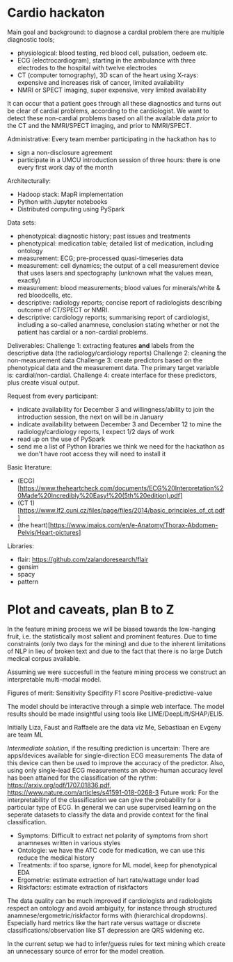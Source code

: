 # Cardio hackaton

Main goal and background: 
to diagnose a cardial problem there are multiple diagnostic tools;
* physiological: blood testing, red blood cell, pulsation, oedeem etc.
* ECG (electrocardiogram), starting in the ambulance with three electrodes to the hospital with twelve electrodes
* CT (computer tomography), 3D scan of the heart using X-rays: expensive and increases risk of cancer, limited availability
* NMRI or SPECT imaging, super expensive, very limited availability

It can occur that a patient goes through all these diagnostics and turns out be clear of cardial problems, according to the cardiologist.
We want to detect these non-cardial problems based on all the available data *prior* to the CT and the NMRI/SPECT imaging, 
and prior to NMRI/SPECT.


Administrative: Every team member participating in the hackathon has to 
* sign a non-disclosure agreement
* participate in a UMCU introduction session of three hours: there is one every first work day of the month

Architecturally:
* Hadoop stack: MapR implementation
* Python with Jupyter notebooks
* Distributed computing using PySpark

Data sets:
* phenotypical: diagnostic history; past issues and treatments
* phenotypical: medication table; detailed list of medication, including ontology
* measurement: ECG; pre-processed quasi-timeseries data
* measurement: cell dynamics; the output of a cell measurement device that uses lasers and spectography (unknown what the values mean, exactly)
* measurement: blood measurements; blood values for minerals/white & red bloodcells, etc.
* descriptive: radiology reports; concise report of radiologists describing outcome of CT/SPECT or NMRI.
* descriptive: cardiology reports; summarising report of cardiologist, including a so-called anamnese, 
conclusion stating whether or not the patient has cardial or a non-cardial problems.

Deliverables:
Challenge 1: extracting features **and** labels from the descriptive data (the radiology/cardiology reports)
Challenge 2: cleaning the non-measurement data
Challenge 3: create predictors based on the phenotypical data and the measurement data. 
The primary target variable is: cardial/non-cardial.
Challenge 4: create interface for these predictors, plus create visual output.


Request from every participant:
* indicate availability for December 3 and willingness/ability to join the introduction session, the next on will be in January
* indicate availability between December 3 and December 12 to mine the radiology/cardiology reports, I expect 1/2 days of work
* read up on the use of PySpark
* send me a list of Python libraries we think we need for the hackathon as we don't have root access they will need to install it


Basic literature:
* (ECG)[https://www.theheartcheck.com/documents/ECG%20Interpretation%20Made%20Incredibly%20Easy!%20(5th%20edition).pdf]
* (CT 1)[https://www.lf2.cuni.cz/files/page/files/2014/basic_principles_of_ct.pdf]
* (the heart)[https://www.imaios.com/en/e-Anatomy/Thorax-Abdomen-Pelvis/Heart-pictures]

Libraries:
- flair: https://github.com/zalandoresearch/flair
- gensim
- spacy
- pattern

# Plot and caveats, plan B to Z

In the feature mining process we will be biased towards the low-hanging fruit, i.e. the statistically most 
salient and prominent features. Due to time constraints (only two days for the mining) and due to the inherent limitations of 
NLP in lieu of broken text and due to the fact that there is no large Dutch medical corpus available.

Assuming we were succesfull in the feature mining process we construct an interpretable multi-modal model.

Figures of merit:
Sensitivity
Specifity
F1 score
Positive-predictive-value

The model should be interactive through a simple web interface.
The model results should be made insightful using tools like LIME/DeepLift/SHAP/ELI5.

Initially
Liza, Faust and Raffaele are the data viz
Me, Sebastiaan en Evgeny are team ML

*Intermediate solution*, if the resulting prediction is uncertain: There are apps/devices available for single-direction ECG measurements
The data of this device can then be used to improve the accuracy of the predictor. Also, using only single-lead ECG measurements an above-human 
accuracy level has been attained for the classification of the rythm: https://arxiv.org/pdf/1707.01836.pdf, https://www.nature.com/articles/s41591-018-0268-3
Future work: For the interpretability of the classification we can give the probability for a particular type of ECG.
In general we can use supervised learning on the seperate datasets to classify the data and provide context for the final classification.

- Symptoms: Difficult to extract net polarity of symptoms from short anamneses written in various styles
- Ontologie: we have the ATC code for medication, we can use this reduce the medical history
- Treatments: if too sparse, ignore for ML model, keep for phenotypical EDA
- Ergometrie: estimate extraction of hart rate/wattage under load
- Riskfactors: estimate extraction of riskfactors 

The data quality can be much improved if cardiologists and radiologists respect an ontology and avoid ambiguity, for instance through structured anamnese/ergometric/riskfactor forms with (hierarchical dropdowns). Especially hard metrics like the hart rate versus wattage or discrete classifications/observation like ST depression are QRS widening etc.

In the current setup we had to infer/guess rules for text mining which create an unnecessary source of error for the model creation.


